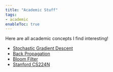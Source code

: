 ```yaml
---
title: "Academic Stuff" 
tags:
- academic
enableToc: true
---
```


Here are all academic concepts I find interesting!
- [Stochastic Gradient Descent](notes/GradDesc.md)
- [Back Propagation](notes/BackProp.md)
- [Bloom Filter](notes/Bloom.md)
- [Stanford CS224N](notes/CS224N.md)